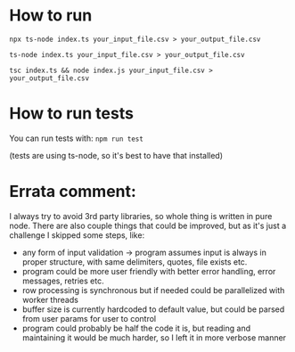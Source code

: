 # How to run

`npx ts-node index.ts your_input_file.csv > your_output_file.csv`

`ts-node index.ts your_input_file.csv > your_output_file.csv`

`tsc index.ts && node index.js your_input_file.csv > your_output_file.csv`

# How to run tests

You can run tests with:
`npm run test`

(tests are using ts-node, so it's best to have that installed)

# Errata comment:

I always try to avoid 3rd party libraries, so whole thing is written in pure node.
There are also couple things that could be improved, but as it's just a challenge I skipped some steps, like:

- any form of input validation -> program assumes input is always in proper structure, with same delimiters, quotes, file exists etc.
- program could be more user friendly with better error handling, error messages, retries etc.
- row processing is synchronous but if needed could be parallelized with worker threads
- buffer size is currently hardcoded to default value, but could be parsed from user params for user to control
- program could probably be half the code it is, but reading and maintaining it would be much harder, so I left it in more verbose manner
